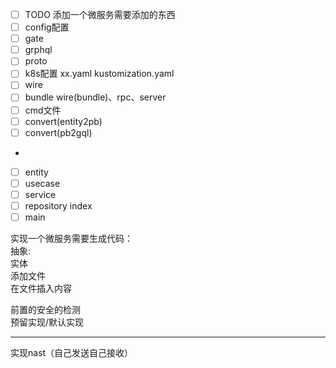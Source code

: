 - [ ] TODO 添加一个微服务需要添加的东西
- [ ] config配置
- [ ] gate
- [ ] grphql
- [ ] proto
- [ ] k8s配置 xx.yaml kustomization.yaml
- [ ] wire
- [ ] bundle wire(bundle)、rpc、server
- [ ] cmd文件
- [ ] convert(entity2pb)
- [ ] convert(pb2gql)
-
- [ ] entity
- [ ] usecase
- [ ] service
- [ ] repository index
- [ ] main

实现一个微服务需要生成代码：  
抽象:  
实体    
添加文件  
在文件插入内容

前置的安全的检测  
预留实现/默认实现

---
实现nast（自己发送自己接收）